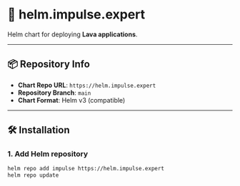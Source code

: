 # 🚀 helm.impulse.expert

Helm chart for deploying **Lava applications**.

---

## 📦 Repository Info

- **Chart Repo URL**: `https://helm.impulse.expert`
- **Repository Branch**: `main`
- **Chart Format**: Helm v3 (compatible)

---

## 🛠 Installation

### 1. Add Helm repository

```bash
helm repo add impulse https://helm.impulse.expert
helm repo update
